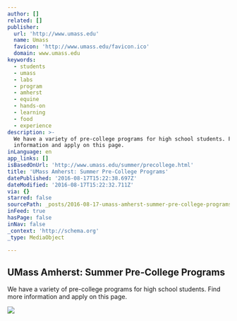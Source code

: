 ```yaml
---
author: []
related: []
publisher:
  url: 'http://www.umass.edu'
  name: Umass
  favicon: 'http://www.umass.edu/favicon.ico'
  domain: www.umass.edu
keywords:
  - students
  - umass
  - labs
  - program
  - amherst
  - equine
  - hands-on
  - learning
  - food
  - experience
description: >-
  We have a variety of pre-college programs for high school students. Find more
  information and apply on this page.
inLanguage: en
app_links: []
isBasedOnUrl: 'http://www.umass.edu/summer/precollege.html'
title: 'UMass Amherst: Summer Pre-College Programs'
datePublished: '2016-08-17T15:22:38.697Z'
dateModified: '2016-08-17T15:22:32.711Z'
via: {}
starred: false
sourcePath: _posts/2016-08-17-umass-amherst-summer-pre-college-programs.md
inFeed: true
hasPage: false
inNav: false
_context: 'http://schema.org'
_type: MediaObject

---
```

<article style=""><h1>UMass Amherst: Summer Pre-College Programs</h1><p>We have a variety of pre-college programs for high school students. Find more information and apply on this page.</p><img src="http://www.umass.edu/summer/images/client/2.jpg" /></article>